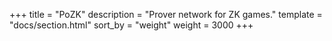 +++
title = "PoZK"
description = "Prover network for ZK games."
template = "docs/section.html"
sort_by = "weight"
weight = 3000
+++
